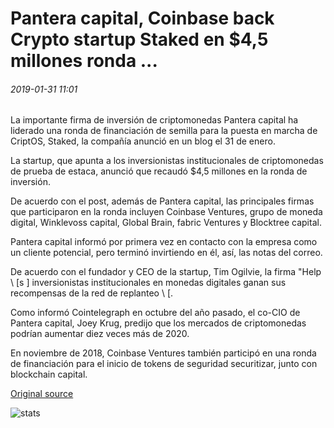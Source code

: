 # Pantera capital, Coinbase back Crypto startup Staked en $4,5 millones ronda ...

###### 2019-01-31 11:01

La importante firma de inversión de criptomonedas Pantera capital ha liderado una ronda de financiación de semilla para la puesta en marcha de CriptOS, Staked, la compañía anunció en un blog el 31 de enero.

La startup, que apunta a los inversionistas institucionales de criptomonedas de prueba de estaca, anunció que recaudó $4,5 millones en la ronda de inversión.

De acuerdo con el post, además de Pantera capital, las principales firmas que participaron en la ronda incluyen Coinbase Ventures, grupo de moneda digital, Winklevoss capital, Global Brain, fabric Ventures y Blocktree capital.

Pantera capital informó por primera vez en contacto con la empresa como un cliente potencial, pero terminó invirtiendo en él, así, las notas del correo.

De acuerdo con el fundador y CEO de la startup, Tim Ogilvie, la firma "Help \ [s \] inversionistas institucionales en monedas digitales ganan sus recompensas de la red de replanteo \ [.

Como informó Cointelegraph en octubre del año pasado, el co-CIO de Pantera capital, Joey Krug, predijo que los mercados de criptomonedas podrían aumentar diez veces más de 2020.

En noviembre de 2018, Coinbase Ventures también participó en una ronda de financiación para el inicio de tokens de seguridad securitizar, junto con blockchain capital.

[Original source](https://cointelegraph.com/news/pantera-capital-coinbase-back-crypto-startup-staked-in-45-million-round)

![stats](https://c.statcounter.com/11760860/0/a89fa40b/1/ "stats")